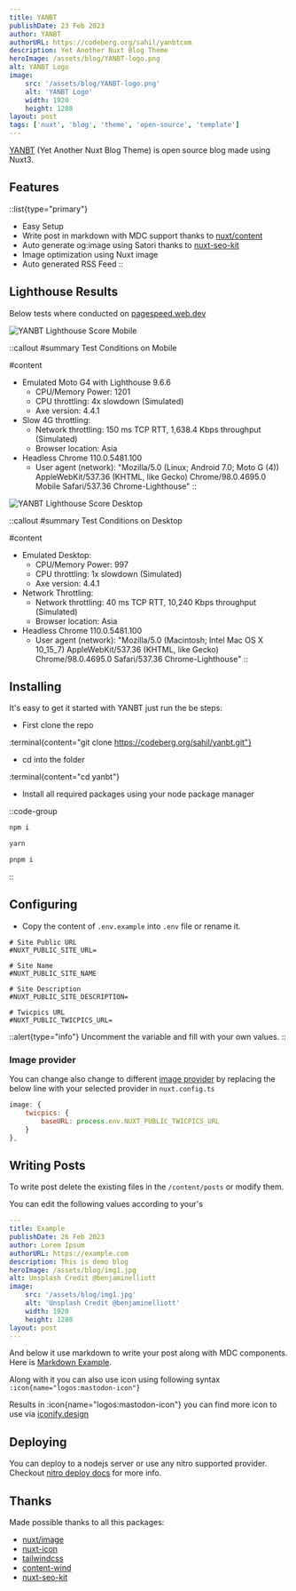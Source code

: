 ```yaml
---
title: YANBT
publishDate: 23 Feb 2023
author: YANBT
authorURL: https://codeberg.org/sahil/yanbtcom
description: Yet Another Nuxt Blog Theme
heroImage: /assets/blog/YANBT-logo.png
alt: YANBT Logo
image:
    src: '/assets/blog/YANBT-logo.png'
    alt: 'YANBT Logo'
    width: 1920
    height: 1280
layout: post
tags: ['nuxt', 'blog', 'theme', 'open-source', 'template']
---
```


[YANBT](/) (Yet Another Nuxt Blog Theme) is open source blog made using Nuxt3.

## Features

::list{type="primary"}
- Easy Setup
- Write post in markdown with MDC support thanks to [nuxt/content](https://github.com/nuxt/content)
- Auto generate og:image using Satori thanks to [nuxt-seo-kit](https://github.com/harlan-zw/nuxt-seo-kit)
- Image optimization using Nuxt image
- Auto generated RSS Feed
::

## Lighthouse Results

Below tests where conducted on [pagespeed.web.dev](https://pagespeed.web.dev)

![YANBT Lighthouse Score Mobile](/assets/blog/YANBT-Lighthouse-Score-Mobile.png "YANBT Lighthouse Score Mobile")
 
::callout
#summary
Test Conditions on Mobile

#content
- Emulated Moto G4 with Lighthouse 9.6.6
    - CPU/Memory Power: 1201
    - CPU throttling: 4x slowdown (Simulated)
    - Axe version: 4.4.1
- Slow 4G throttling:
    - Network throttling: 150 ms TCP RTT, 1,638.4 Kbps throughput (Simulated)
    - Browser location: Asia
- Headless Chrome 110.0.5481.100
    - User agent (network): "Mozilla/5.0 (Linux; Android 7.0; Moto G (4)) AppleWebKit/537.36 (KHTML, like Gecko) Chrome/98.0.4695.0 Mobile Safari/537.36 Chrome-Lighthouse"
::

![YANBT Lighthouse Score Desktop](/assets/blog/YANBT-Lighthouse-Score-Desktop.png "YANBT Lighthouse Score Desktop")

::callout
#summary
Test Conditions on Desktop

#content
- Emulated Desktop:
    - CPU/Memory Power: 997
    - CPU throttling: 1x slowdown (Simulated)
    - Axe version: 4.4.1
- Network Throttling:
    - Network throttling: 40 ms TCP RTT, 10,240 Kbps throughput (Simulated)
    - Browser location: Asia
- Headless Chrome 110.0.5481.100
    - User agent (network): "Mozilla/5.0 (Macintosh; Intel Mac OS X 10_15_7) AppleWebKit/537.36 (KHTML, like Gecko) Chrome/98.0.4695.0 Safari/537.36 Chrome-Lighthouse"
::

## Installing

It's easy to get it started with YANBT just run the be steps:

- First clone the repo

:terminal{content="git clone https://codeberg.org/sahil/yanbt.git"}

- cd into the folder

:terminal{content="cd yanbt"}

- Install all required packages using your node package manager

::code-group
  ```bash [NPM]
  npm i
  ```
  ```bash [Yarn]
  yarn
  ```
  ```bash [PNPM]
  pnpm i
  ```
::

## Configuring

- Copy the content of `.env.example` into `.env` file or rename it.

```env
# Site Public URL
#NUXT_PUBLIC_SITE_URL=

# Site Name
#NUXT_PUBLIC_SITE_NAME

# Site Description
#NUXT_PUBLIC_SITE_DESCRIPTION=

# Twicpics URL
#NUXT_PUBLIC_TWICPICS_URL=
```

::alert{type="info"}
Uncomment the variable and fill with your own values.
::

### Image provider

You can change also change to different [image provider](https://v1.image.nuxtjs.org/providers/introduction) by replacing the below line with your selected provider in `nuxt.config.ts`

```js
image: {
    twicpics: { 
        baseURL: process.env.NUXT_PUBLIC_TWICPICS_URL 
    } 
},
```

## Writing Posts

To write post delete the existing files in the `/content/posts` or modify them.

You can edit the following values according to your's

```yaml
---
title: Example
publishDate: 26 Feb 2023
author: Lorem Ipsum
authorURL: https://example.com
description: This is demo blog
heroImage: /assets/blog/img1.jpg
alt: Unsplash Credit @benjaminelliott
image:
    src: '/assets/blog/img1.jpg'
    alt: 'Unsplash Credit @benjaminelliott'
    width: 1920
    height: 1280
layout: post
---
```

And below it use markdown to write your post along with MDC components. Here is [Markdown Example](/posts/demo).

Along with it you can also use icon using following syntax `:icon{name="logos:mastodon-icon"}` 

Results in :icon{name="logos:mastodon-icon"} you can find more icon to use via [iconify.design](https://iconify.design)

## Deploying

You can deploy to a nodejs server or use any nitro supported provider. Checkout [nitro deploy docs](https://nitro.unjs.io/deploy) for more info.

## Thanks

Made possible thanks to all this packages:

- [nuxt/image](https://github.com/nuxt/image)
- [nuxt-icon](https://github.com/nuxt-modules/icon)
- [tailwindcss](https://github.com/tailwindlabs/tailwindcss)
- [content-wind](https://github.com/Atinux/content-wind)
- [nuxt-seo-kit](https://github.com/harlan-zw/nuxt-seo-kit)
